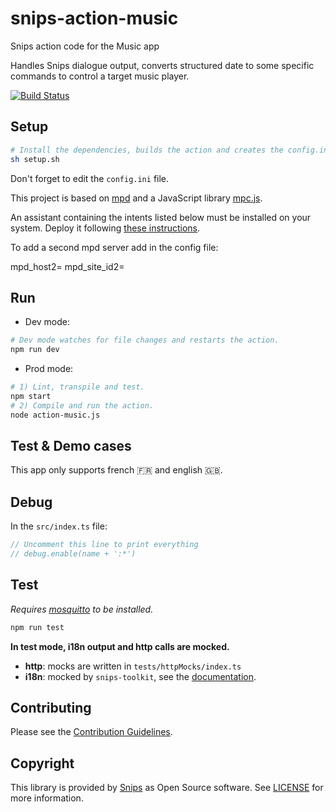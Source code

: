 # snips-action-music

Snips action code for the Music app

Handles Snips dialogue output, converts structured date to some specific commands to control a target music player.

[![Build Status](https://travis-ci.org/snipsco/snips-action-music.svg?branch=master)](https://travis-ci.org/snipsco/snips-action-music)

## Setup

```sh
# Install the dependencies, builds the action and creates the config.ini file.
sh setup.sh
```

Don't forget to edit the `config.ini` file.

This project is based on [mpd](https://www.musicpd.org/) and a JavaScript library [mpc.js](https://github.com/hbenl/mpc-js-node).

An assistant containing the intents listed below must be installed on your system. Deploy it following [these instructions](https://docs.snips.ai/articles/console/actions/deploy-your-assistant).

To add a second mpd server add in the config file:

mpd_host2=<hostname>
mpd_site_id2=<siteId>

## Run

- Dev mode:

```sh
# Dev mode watches for file changes and restarts the action.
npm run dev
```

- Prod mode:

```sh
# 1) Lint, transpile and test.
npm start
# 2) Compile and run the action.
node action-music.js
```

## Test & Demo cases

This app only supports french 🇫🇷 and english 🇬🇧.

## Debug

In the `src/index.ts` file:

```js
// Uncomment this line to print everything
// debug.enable(name + ':*')
```

## Test

*Requires [mosquitto](https://mosquitto.org/download/) to be installed.*

```sh
npm run test
```

**In test mode, i18n output and http calls are mocked.**

- **http**: mocks are written in `tests/httpMocks/index.ts`
- **i18n**: mocked by `snips-toolkit`, see the [documentation](https://github.com/snipsco/snips-javascript-toolkit#i18n).

## Contributing

Please see the [Contribution Guidelines](https://github.com/snipsco/snips-action-music/blob/master/CONTRIBUTING.md).

## Copyright

This library is provided by [Snips](https://snips.ai) as Open Source software. See [LICENSE](https://github.com/snipsco/snips-action-music/blob/master/LICENSE) for more information.
